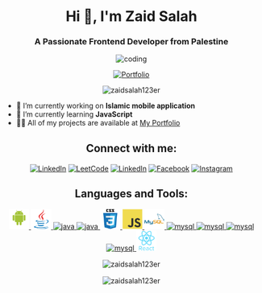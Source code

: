 <h1 align="center">Hi 👋, I'm Zaid Salah</h1>
<h3 align="center">A Passionate Frontend Developer from Palestine</h3>



<!-- GIF or image representing coding -->
<p align="center">
  <img src="https://camo.githubusercontent.com/2366b34bb903c09617990fb5fff4622f3e941349e846ddb7e73df872a9d21233/68747470733a2f2f63646e2e6472696262626c652e636f6d2f75736572732f3733303730332f73637265656e73686f74732f363538313234332f6176656e746f2e676966" alt="coding" width="600"/>
</p>

<p align="center">
  <a href="https://zaidsalah123er.github.io/Portfolio/" target="_blank">
    <img src="https://img.shields.io/badge/My%20Portfolio-Click%20Here-brightgreen?style=for-the-badge&logo=appveyor" alt="Portfolio" width="350" height="50">
  </a>
</p>


<!-- Profile views -->
<p align="center">
  <img src="https://komarev.com/ghpvc/?username=zaidsalah123er&label=Profile%20views&color=0e75b6&style=flat" alt="zaidsalah123er"/>
</p>

<!-- About Me Section -->
- 🔭 I’m currently working on **Islamic mobile application**
- 🌱 I’m currently learning **JavaScript**
- 👨‍💻 All of my projects are available at [My Portfolio](https://zaidsalah123er.github.io/Portfolio/)

<h2 align="center">Connect with me:</h2>
<p align="center">
    <a href="https://zaidsalah123er.github.io/Portfolio/" target="blank"><img align="center" src="https://cdn-icons-png.flaticon.com/512/5602/5602732.png" alt="LinkedIn" height="30" width="40" /></a>
    <a href="https://leetcode.com/u/iiOzAs/" target="blank"><img align="center" src="https://raw.githubusercontent.com/rahuldkjain/github-profile-readme-generator/master/src/images/icons/Social/leet-code.svg" alt="LeetCode" height="30" width="40" /></a>
  <a href="https://linkedin.com/in/zaid emad" target="blank"><img align="center" src="https://raw.githubusercontent.com/rahuldkjain/github-profile-readme-generator/master/src/images/icons/Social/linked-in-alt.svg" alt="LinkedIn" height="30" width="40" /></a>
  <a href="https://www.facebook.com/zaid.salah.77312/" target="blank"><img align="center" src="https://raw.githubusercontent.com/rahuldkjain/github-profile-readme-generator/master/src/images/icons/Social/facebook.svg" alt="Facebook" height="30" width="40" /></a>
  <a href="https://instagram.com/iiozas" target="blank"><img align="center" src="https://raw.githubusercontent.com/rahuldkjain/github-profile-readme-generator/master/src/images/icons/Social/instagram.svg" alt="Instagram" height="30" width="40" /></a>
</p>

<h2 align="center">Languages and Tools:</h2>
<p align="center"> 
  
  <a href="https://developer.android.com" target="_blank" rel="noreferrer"> 
    <img src="https://raw.githubusercontent.com/devicons/devicon/master/icons/android/android-original-wordmark.svg" alt="android" width="40" height="40"/> 
  </a> 

  
  <a href="https://www.java.com" target="_blank" rel="noreferrer"> 
    <img src="https://raw.githubusercontent.com/devicons/devicon/master/icons/java/java-original.svg" alt="java" width="40" height="40"/> 
  </a> 

  <a href="c" target="_blank" rel="noreferrer"> 
    <img src="https://img.icons8.com/?size=512&id=40670&format=png" alt="java" width="40" height="40"/> 
  </a> 
  

 <a href="" target="_blank" rel="noreferrer"> 
    <img src="https://static-00.iconduck.com/assets.00/html-5-icon-224x256-1b5ud2sy.png" alt="java" width="40" height="40"/> 
  </a> 
  
  <a href="https://www.w3schools.com/css/" target="_blank" rel="noreferrer"> 
    <img src="https://raw.githubusercontent.com/devicons/devicon/master/icons/css3/css3-original-wordmark.svg" alt="css3" width="40" height="40"/> 
  </a> 
  <a href="https://developer.mozilla.org/en-US/docs/Web/JavaScript" target="_blank" rel="noreferrer"> 
    <img src="https://raw.githubusercontent.com/devicons/devicon/master/icons/javascript/javascript-original.svg" alt="javascript" width="40" height="40"/> 
  </a> 
  <a href="https://www.mysql.com/" target="_blank" rel="noreferrer"> 
    <img src="https://raw.githubusercontent.com/devicons/devicon/master/icons/mysql/mysql-original-wordmark.svg" alt="mysql" width="40" height="40"/> 
  </a>


  <a href="git" target="_blank" rel="noreferrer"> 
    <img src="https://www.svgrepo.com/show/303548/git-icon-logo.svg" alt="mysql" width="40" height="40"/> 
  </a>
  
  <a href="github" target="_blank" rel="noreferrer"> 
    <img src="https://cdn-icons-png.flaticon.com/512/25/25231.png" alt="mysql" width="40" height="40"/> 
  </a>

  <a href="uiux" target="_blank" rel="noreferrer"> 
    <img src="https://uiuxassets.com/media/site/d47f7ac79a-1631092114/icon-512x512.png" alt="mysql" width="40" height="40"/> 
  </a>
  

  <a href="uiux" target="_blank" rel="noreferrer"> 
    <img src="https://upload.wikimedia.org/wikipedia/commons/thumb/a/af/Adobe_Photoshop_CC_icon.svg/2101px-Adobe_Photoshop_CC_icon.svg.png" alt="mysql" width="40" height="40"/> 
  </a>
  
  <a href="https://reactjs.org/" target="_blank" rel="noreferrer">
    <img src="https://raw.githubusercontent.com/devicons/devicon/master/icons/react/react-original-wordmark.svg" alt="react" width="40" height="40"/>
  </a>
</p>




<!-- GitHub Stats -->
<p align="center">
  <img align="center" src="https://github-readme-stats.vercel.app/api/top-langs?username=zaidsalah123er&show_icons=true&locale=en&layout=compact" alt="zaidsalah123er" />
</p>
<p align="center">
  <img align="center" src="https://github-readme-streak-stats.herokuapp.com/?user=zaidsalah123er&" alt="zaidsalah123er" />
</p>
